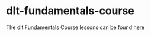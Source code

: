 # dlt-fundamentals-course
The dlt Fundamentals Course lessons can be found [here](https://github.com/dlt-hub/dlthub-education/tree/main/courses/dlt_fundamentals_dec_2024?utm_source=ActiveCampaign&utm_medium=email&utm_content=Last%20call%3A%20dlt%20Fundamentals%20Holiday%20Course&utm_campaign=Holiday%20course%20reminder%20Jan%2014th%202025)